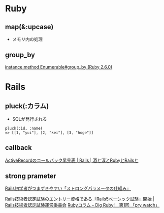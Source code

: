 # Ruby
## map(&:upcase)
- メモリ内の処理

## group_by
[instance method Enumerable#group_by (Ruby 2.6.0)](https://docs.ruby-lang.org/ja/latest/method/Enumerable/i/group_by.html)


# Rails
## pluck(:カラム)
- SQLが発行される
```
pluck(:id, :name)
=> [[1, "yui"], [2, "kei"], [3, "hoge"]]
```

## callback
[ActiveRecordのコールバック早見表 | Rails | 酒と涙とRubyとRailsと](https://morizyun.github.io/ruby/active-record-callback.html)



## strong prameter
[Rails初学者がつまずきやすい「ストロングパラメータの仕組み」](https://www.transnet.ne.jp/2016/05/18/rails%E5%88%9D%E5%AD%A6%E8%80%85%E3%82%B9%E3%83%88%E3%83%AD%E3%83%B3%E3%82%B0%E3%83%91%E3%83%A9%E3%83%A1%E3%83%BC%E3%82%BF%E3%83%BCcolnr/)


[Rails技術者認定試験のエントリー資格である「Rails5ベーシック試験」開始 | Rails技術者認定試験運営委員会](https://railscp.com/2019/06/25/rails5basic/)
[Rubyコラム - Dig Ruby!　第1回 「pry watch」](https://www.transnet.ne.jp/2014/12/29/ruby%e3%82%b3%e3%83%a9%e3%83%a0-dig-ruby-coldr-%e3%80%8cpry-watch%e3%80%8d/)
